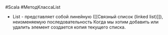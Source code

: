 #Scala #МетодКлассаList 

* List - представляет собой линейную ([[Связный список (linked list)]]), неизменяемую последовательность Когда мы хотим добавить или удалить элемент создается копия текущего списка. 